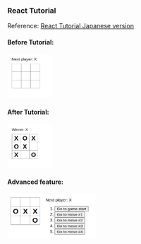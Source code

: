 ### React Tutorial

Reference: [React Tutorial Japanese version](https://ja.reactjs.org/tutorial/tutorial.html)

#### Before Tutorial:

<img src="./img/Start.png"  width="100" height="100">

#### After Tutorial:
<img src="./img/Finished.png"  width="100" height="100">

#### Advanced feature:
<img src="./img/time-travel.png"  width="200" height="100">